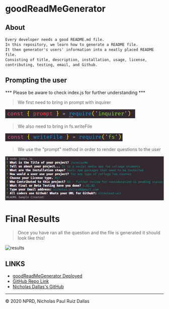 # goodReadMeGenerator

## About
```
Every developer needs a good README.md file. 
In this repository, we learn how to generate a README file. 
It then generator's users' information into a neatly placed README file. 
Consisting of title, description, installation, usage, license, contributing, testing, email, and Github.
```

## Prompting the user

*** Please be aware to check index.js for further understanding ***

> We first need to bring in prompt with inquirer 

![promptInquirer](./photos/promptInquirer.png)

> We also need to bring in fs.writeFile

![writeFile](./photos/writeFile.png)

> We use the "prompt" method in order to render questions to the user

![prompt](./photos/prompt.png)


# Final Results

> Once you have ran all the question and the file is generated it should look like this!

![results]()


## LINKS

- [goodReadMeGenerator Deployed](https://nicholasd-uci.github.io/goodReadMeGenerator/)
- [GitHub Repo Link](https://github.com/nicholasd-uci/goodReadMeGenerator)
- [Nicholas Dallas's GitHub](https://github.com/nicholasd-uci)

- - -
© 2020 NPRD, Nicholas Paul Ruiz Dallas